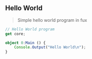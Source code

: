 ## Hello World

> Simple hello world program in fux 

```ts
// Hello World program
get core;

object 0:Main () {
    Console.Output("Hello World\n");
}
```